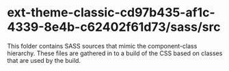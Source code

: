 # ext-theme-classic-cd97b435-af1c-4339-8e4b-c62402f61d73/sass/src

This folder contains SASS sources that mimic the component-class hierarchy. These files
are gathered in to a build of the CSS based on classes that are used by the build.
